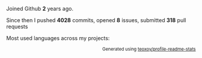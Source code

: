 Joined Github **2** years ago.

Since then I pushed **4028** commits, opened **8** issues, submitted **318** pull requests

Most used languages across my projects:


<p align="right"><sub>Generated using <a href="https://github.com/marketplace/actions/profile-readme-stats">teoxoy/profile-readme-stats</a></sub></p>
